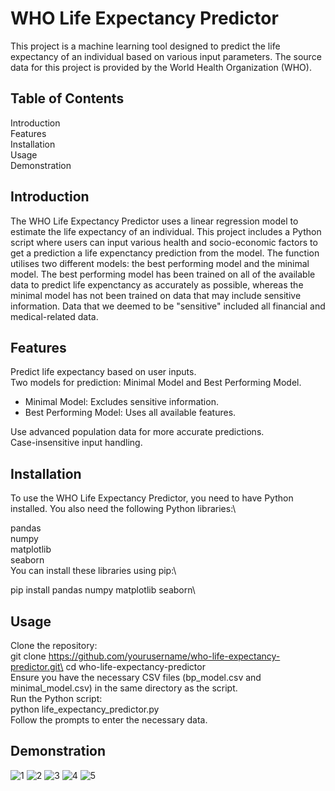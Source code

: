 # WHO Life Expectancy Predictor
This project is a machine learning tool designed to predict the life expectancy of an individual based on various input parameters. The source data for this project is provided by the World Health Organization (WHO).

## Table of Contents
Introduction\
Features\
Installation\
Usage\
Demonstration

## Introduction
The WHO Life Expectancy Predictor uses a linear regression model to estimate the life expectancy of an individual. This project includes a Python script where users can input various health and socio-economic factors to get a prediction a life expenctancy prediction from the model. The function utilises two different models: the best performing model and the minimal model. The best performing model has been trained on all of the available data to predict life expenctancy as accurately as possible, whereas the minimal model has not been trained on data that may include sensitive information. Data that we deemed to be "sensitive" included all financial and medical-related data.

## Features
Predict life expectancy based on user inputs.\
Two models for prediction: Minimal Model and Best Performing Model.
* Minimal Model: Excludes sensitive information.
* Best Performing Model: Uses all available features.
  
Use advanced population data for more accurate predictions.\
Case-insensitive input handling.

## Installation
To use the WHO Life Expectancy Predictor, you need to have Python installed. You also need the following Python libraries:\

pandas\
numpy\
matplotlib\
seaborn\
You can install these libraries using pip:\

pip install pandas numpy matplotlib seaborn\

## Usage
Clone the repository:\
git clone https://github.com/yourusername/who-life-expectancy-predictor.git\
cd who-life-expectancy-predictor\
Ensure you have the necessary CSV files (bp_model.csv and minimal_model.csv) in the same directory as the script.\
Run the Python script:\
python life_expectancy_predictor.py\
Follow the prompts to enter the necessary data.

## Demonstration
![1](https://github.com/dannyburrowes/life-expectancy-calculator/assets/130167847/54d949f3-cb19-447b-8434-e0a4049c2048)
![2](https://github.com/dannyburrowes/life-expectancy-calculator/assets/130167847/4b437350-68f3-4c3d-9eaa-198e78ef2fe8)
![3](https://github.com/dannyburrowes/life-expectancy-calculator/assets/130167847/a8aa8ddf-fec2-48e2-816c-cf9fe0ded45b)
![4](https://github.com/dannyburrowes/life-expectancy-calculator/assets/130167847/bdc89ae3-661a-41c8-b1c2-2690688dbd57)
![5](https://github.com/dannyburrowes/life-expectancy-calculator/assets/130167847/b75897e8-bba3-4b8d-895f-24a75a83c2a1)
